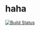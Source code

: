 # haha

[![Build Status](https://travis-ci.org/JingHan95/haha.svg?branch=master)](https://travis-ci.org/JingHan95/haha)
